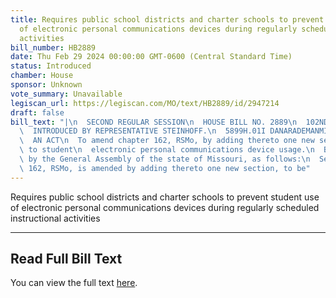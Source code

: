 ```yaml
---
title: Requires public school districts and charter schools to prevent student use
  of electronic personal communications devices during regularly scheduled instructional
  activities
bill_number: HB2889
date: Thu Feb 29 2024 00:00:00 GMT-0600 (Central Standard Time)
status: Introduced
chamber: House
sponsor: Unknown
vote_summary: Unavailable
legiscan_url: https://legiscan.com/MO/text/HB2889/id/2947214
draft: false
bill_text: "|\n  SECOND REGULAR SESSION\n  HOUSE BILL NO. 2889\n  102ND GENERAL ASSEMBLY\n\
  \  INTRODUCED BY REPRESENTATIVE STEINHOFF.\n  5899H.01I DANARADEMANMILLER,ChiefClerk\n\
  \  AN ACT\n  To amend chapter 162, RSMo, by adding thereto one new section relating\
  \ to student\n  electronic personal communications device usage.\n  Be it enacted\
  \ by the General Assembly of the state of Missouri, as follows:\n  Section A. Chapter\
  \ 162, RSMo, is amended by adding thereto one new section, to be"
---
```

Requires public school districts and charter schools to prevent student use of electronic personal communications devices during regularly scheduled instructional activities

---

## Read Full Bill Text

You can view the full text [here](https://legiscan.com/MO/text/HB2889/id/2947214).
